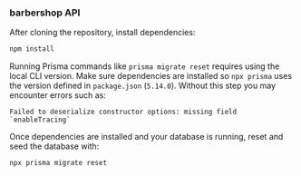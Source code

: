 ### barbershop API

After cloning the repository, install dependencies:

```bash
npm install
```

Running Prisma commands like `prisma migrate reset` requires using the local CLI version. Make sure dependencies are installed so `npx prisma` uses the version defined in `package.json` (`5.14.0`). Without this step you may encounter errors such as:

```
Failed to deserialize constructor options: missing field `enableTracing`
```

Once dependencies are installed and your database is running, reset and seed the database with:

```bash
npx prisma migrate reset
```

